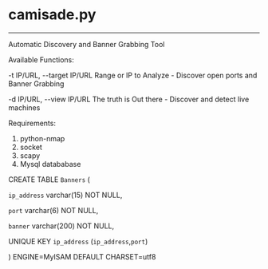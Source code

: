 # camisade.py
-------------------------------------------------
Automatic Discovery and Banner Grabbing Tool



Available Functions:

-t IP/URL, --target IP/URL    Range or IP to Analyze - Discover open ports and Banner Grabbing 


-d IP/URL, --view IP/URL      The truth is Out there - Discover and detect live machines



Requirements:

1. python-nmap
2. socket
3. scapy
4. Mysql datababase

CREATE TABLE `Banners` (

 `ip_address` varchar(15) NOT NULL,
 
 `port` varchar(6) NOT NULL,
 
 `banner` varchar(200) NOT NULL,
 
 UNIQUE KEY `ip_address` (`ip_address`,`port`)
 
) ENGINE=MyISAM DEFAULT CHARSET=utf8



